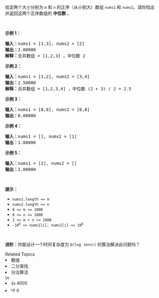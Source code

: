 <p>给定两个大小分别为 <code>m</code> 和 <code>n</code> 的正序（从小到大）数组 <code>nums1</code> 和 <code>nums2</code>。请你找出并返回这两个正序数组的 <strong>中位数</strong> 。</p>

<p> </p>

<p><strong>示例 1：</strong></p>

<pre>
<strong>输入：</strong>nums1 = [1,3], nums2 = [2]
<strong>输出：</strong>2.00000
<strong>解释：</strong>合并数组 = [1,2,3] ，中位数 2
</pre>

<p><strong>示例 2：</strong></p>

<pre>
<strong>输入：</strong>nums1 = [1,2], nums2 = [3,4]
<strong>输出：</strong>2.50000
<strong>解释：</strong>合并数组 = [1,2,3,4] ，中位数 (2 + 3) / 2 = 2.5
</pre>

<p><strong>示例 3：</strong></p>

<pre>
<strong>输入：</strong>nums1 = [0,0], nums2 = [0,0]
<strong>输出：</strong>0.00000
</pre>

<p><strong>示例 4：</strong></p>

<pre>
<strong>输入：</strong>nums1 = [], nums2 = [1]
<strong>输出：</strong>1.00000
</pre>

<p><strong>示例 5：</strong></p>

<pre>
<strong>输入：</strong>nums1 = [2], nums2 = []
<strong>输出：</strong>2.00000
</pre>

<p> </p>

<p><strong>提示：</strong></p>

<ul>
	<li><code>nums1.length == m</code></li>
	<li><code>nums2.length == n</code></li>
	<li><code>0 <= m <= 1000</code></li>
	<li><code>0 <= n <= 1000</code></li>
	<li><code>1 <= m + n <= 2000</code></li>
	<li><code>-10<sup>6</sup> <= nums1[i], nums2[i] <= 10<sup>6</sup></code></li>
</ul>

<p> </p>

<p><strong>进阶：</strong>你能设计一个时间复杂度为 <code>O(log (m+n))</code> 的算法解决此问题吗？</p>
<div><div>Related Topics</div><div><li>数组</li><li>二分查找</li><li>分治算法</li></div></div>\n<div><li>👍 4005</li><li>👎 0</li></div>
